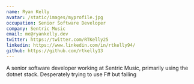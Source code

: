 ```yaml
---
name: Ryan Kelly
avatar: /static/images/myprofile.jpg
occupation: Senior Software Developer
company: Sentric Music
email: me@ryankelly.dev
twitter: https://twitter.com/RTKelly25
linkedin: https://www.linkedin.com/in/rtkelly94/
github: https://github.com/rtkelly13
---
```


A senior software developer working at Sentric Music, primarily using the dotnet stack. Desperately trying to use F# but failing
